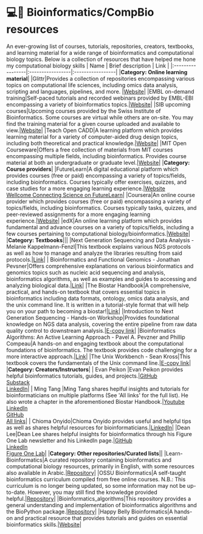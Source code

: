 # 💻🧬 Bioinformatics/CompBio resources
An ever-growing list of courses, tutorials, repositories, creators, textbooks, and learning material for a wide range of bioinformatics and computational biology topics.
Below is a collection of resources that have helped me hone my computational biology skills 
| Name | Brief description | Link |
|:-----------------|:-----------------|:-----------------|
|**Category: Online learning material**|
|Glittr|Provides a collection of repositories encompassing various topics on computational life sciences, including omics data analysis, scripting and languages, pipelines, and more. |[Website](https://glittr.org)|
|EMBL on-demand training|Self-paced tutorials and recorded webinars provided by EMBL-EBI encompassing a variety of bioinformatics topics.|[Website](https://www.ebi.ac.uk/training/on-demand)|
|SIB upcoming courses|Upcoming courses provided by the Swiss Institute of Bioinformatics. Some courses are virtual while others are on-site. You may find the training material for a given course uploaded and available to view.|[Website](https://www.sib.swiss/training/upcoming-training-courses)|
|Teach Open CADD|A learning platform which provides learning material for a variety of computer-aided drug design topics, including both theoretical and practical knowledge.|[Website](https://projects.volkamerlab.org/teachopencadd/)|
|MIT Open Courseware|Offers a free collection of materials from MIT courses encompassing multiple fields, including bioinformatics. Provides course material at both an undergraduate or graduate level.|[Website](https://ocw.mit.edu/)|
|**Category: Course providers**|
|FutureLearn|A digital educational platform which provides courses (free or paid) encompassing a variety of topics/fields, including bioinformatics. Courses typically offer exercises, quizzes, and case studies for a more engaging learning experience.|[Website](https://www.futurelearn.com/) <br/> [Wellcome Connecting Science on FutureLearn](https://www.futurelearn.com/)|
|Coursera|An online course provider which provides courses (free or paid) encompassing a variety of topics/fields, including bioinformatics. Courses typically tasks, quizzes, and peer-reviewed assignments for a more engaging learning experience.|[Website](https://www.coursera.org/)|
|edX|An online learning platform which provides fundamental and advance courses on a variety of topics/fields, including a few courses pertaining to computational biology/bioinformatics.|[Website](https://www.edx.org/)|
|**Category: Textbooks**|||
|Next Generation Sequencing and Data Analysis - Melanie Kappelmann-Fenzl|This textbook explains various NGS protocols as well as how to manage and analyze the libraries resulting from said protocols.|[Link](https://link.springer.com/book/10.1007/978-3-030-62490-3)|
| Bioinformatics and Functional Genomics - Jonathan Pevsner|Offers comprehensive explanations on various bioinformatics and genomics topics such as nucleic acid sequencing and analysis, bioinformatics algorithms, as well as examples and guides to accessing and analyzing biological data.|[Link](https://www.wiley.com/en-us/Bioinformatics+and+Functional+Genomics%2C+3rd+Edition-p-9781118581780)|
|The Biostar Handbook|A comprehensive, practical, and hands-on textbook that covers essential topics in bioinformatics including data formats, ontology, omics data analysis, and the unix command line. It is written in a tutorial-style format that will help you on your path to becoming a biostar!|[Link](https://www.biostarhandbook.com/)|
|Introduction to Next Generation Sequencing - Hands-on Workshop|Provides foundational knowledge on NGS data analysis, covering the entire pipeline from raw data quality control to downstream analysis.|[E-copy link](https://bpa-csiro-workshops.github.io/btp-workshop-ngs/pdfs-latest/trainee_handout.pdf)|
|Bioinformatics Algorithms: An Active Learning Approach - Pavel A. Pevzner and Phillip Compeau|A hands-on and engaging textbook about the computational foundations of bioinformatics. The textbook provides code challenging for a more interactive approach.|[Link](https://www.bioinformaticsalgorithms.org/)|
|The Unix Workbench - Sean Kross|This textbook covers the fundamentals of the Unix command line.|[E-copy link](https://seankross.com/the-unix-workbench/)|
|**Category: Creators/Instructors**|
| Evan Peikon |Evan Peikon provides helpful bioinformatics tutorials, guides, and projects.|[GitHub](https://github.com/evanpeikon) <br/> [Substack](https://substack.com/@evanpeikon) <br/> [LinkedIn](https://www.linkedin.com/in/evan-peikon-418b6280/)|
| Ming Tang |Ming Tang shares heplful insights and tutorials for bioinformaticians on multiple platforms (See 'All links' for the full list). He also wrote a chapter in the aforementioned Biostar Handbook.|[Youtube](https://www.youtube.com/@chatomics) <br/> [LinkedIn](https://www.linkedin.com/in/%F0%9F%8E%AF-ming-tommy-tang-40650014/) <br/> [GitHub](https://github.com/crazyhottommy) <br/> [All links](https://tommytang.bio.link/)|
| Chioma Onyido|Chioma Onyido provides useful and helpful tips as well as shares helpful resources for bioinformaticians.|[LinkedIn](https://www.linkedin.com/in/chioma-onyido/)|
|Dean Lee|Dean Lee shares helpful insights for bioinformatics through his Figure One Lab newsletter and his LinkedIn page.|[GitHub](https://github.com/deanslee) <br/> [LinkedIn](https://www.linkedin.com/in/deanslee/) <br/> [Figure One Lab](https://figureonelab.mykajabi.com/)|
|**Category: Other repositories/Curated lists**||
|Learn-Bioinformatics|A curated repository containing bioinformatics and computational biology resources, primarily in English, with some resources also available in Arabic.|[Repository](https://github.com/SaraEl-Metwally/Learn_Bioinformatics)|
|OSSU Bioinformatics|A self-taught bioinformatics curriculum compiled from free online courses. N.B.: This curriculum is no longer being updated, so some information may not be up-to-date. However, you may still find the knowledge provided helpful.|[Repository](https://github.com/ossu/bioinformatics)|
|Bioinformatics_algorithms|This repository provides a general understanding and implementation of bioinformatics algorithms and the BioPython package.|[Repository](https://github.com/mhtjsh/Bioinformatics_Algorithms)|
|Happy Belly Bioinformatics|A hands-on and practical resource that provides tutorials and guides on essential bioinformatics skills.|[Website](https://astrobiomike.github.io/all_tutorials/)|
